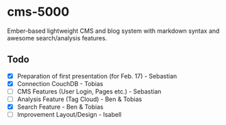# cms-5000
Ember-based lightweight CMS and blog system with markdown syntax and awesome search/analysis features.

## Todo
- [x] Preparation of first presentation (for Feb. 17) - Sebastian
- [x] Connection CouchDB - Tobias
- [ ] CMS Features (User Login, Pages etc.) - Sebastian
- [ ] Analysis Feature (Tag Cloud) - Ben & Tobias
- [x] Search Feature - Ben & Tobias
- [ ] Improvement Layout/Design - Isabell
